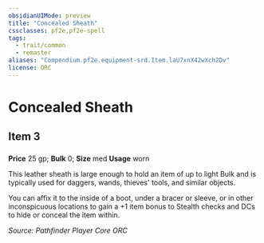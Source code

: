 ```yaml
---
obsidianUIMode: preview
title: "Concealed Sheath"
cssclasses: pf2e,pf2e-spell
tags:
  - trait/common
  - remaster
aliases: "Compendium.pf2e.equipment-srd.Item.laU7xnX42wXch2Dv"
license: ORC
---
```

# Concealed Sheath
## Item 3
### 


**Price** 25 gp; 
**Bulk** 0; **Size** med
**Usage** worn

This leather sheath is large enough to hold an item of up to light Bulk and is typically used for daggers, wands, thieves' tools, and similar objects.

You can affix it to the inside of a boot, under a bracer or sleeve, or in other inconspicuous locations to gain a +1 item bonus to Stealth checks and DCs to hide or conceal the item within.

*Source: Pathfinder Player Core*
*ORC*
